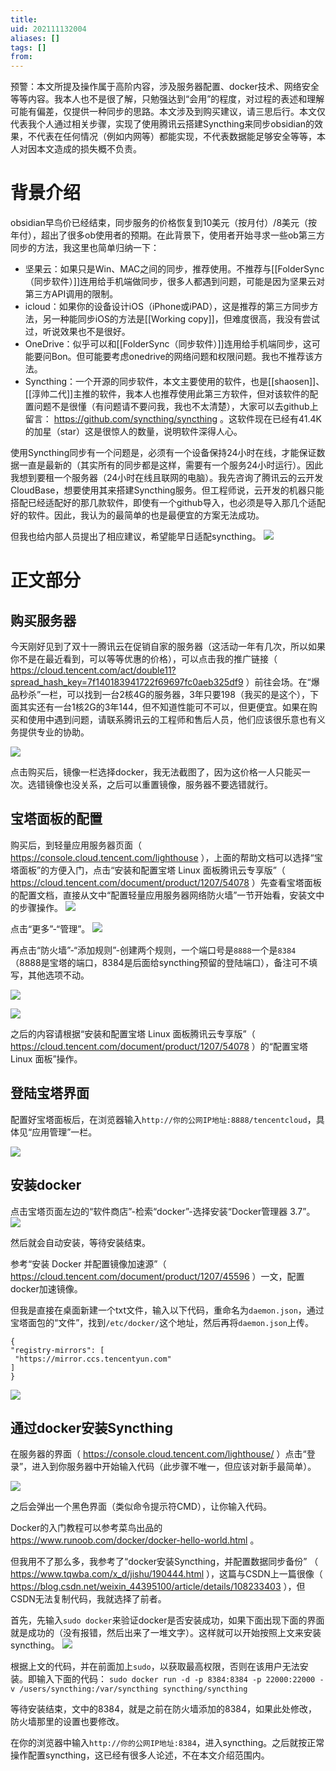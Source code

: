 ```yaml
---
title: 
uid: 202111132004
aliases: []
tags: []
from: 
---
```


预警：本文所提及操作属于高阶内容，涉及服务器配置、docker技术、网络安全等等内容。我本人也不是很了解，只勉强达到“会用”的程度，对过程的表述和理解可能有偏差，仅提供一种同步的思路。本文涉及到购买建议，请三思后行。本文仅代表我个人通过相关步骤，实现了使用腾讯云搭建Syncthing来同步obsidian的效果，不代表在任何情况（例如内网等）都能实现，不代表数据能足够安全等等，本人对因本文造成的损失概不负责。

# 背景介绍
obsidian早鸟价已经结束，同步服务的价格恢复到10美元（按月付）/8美元（按年付），超出了很多ob使用者的预期。在此背景下，使用者开始寻求一些ob第三方同步的方法，我这里也简单归纳一下：
- 坚果云：如果只是Win、MAC之间的同步，推荐使用。不推荐与[[FolderSync（同步软件）]]连用给手机端做同步，很多人都遇到问题，可能是因为坚果云对第三方API调用的限制。
- icloud：如果你的设备设计iOS（iPhone或iPAD），这是推荐的第三方同步方法，另一种能同步iOS的方法是[[Working copy]]，但难度很高，我没有尝试过，听说效果也不是很好。
- OneDrive：似乎可以和[[FolderSync（同步软件）]]连用给手机端同步，这可能要问Bon。但可能要考虑onedrive的网络问题和权限问题。我也不推荐该方法。
- Syncthing：一个开源的同步软件，本文主要使用的软件，也是[[shaosen]]、[[淳帅二代]]主推的软件，我本人也推荐使用此第三方软件，但对该软件的配置问题不是很懂（有问题请不要问我，我也不太清楚），大家可以去github上留言： https://github.com/syncthing/syncthing 。这软件现在已经有41.4K的加星（star）这是很惊人的数量，说明软件深得人心。

使用Syncthing同步有一个问题是，必须有一个设备保持24小时在线，才能保证数据一直是最新的（其实所有的同步都是这样，需要有一个服务24小时运行）。因此我想到要租一个服务器（24小时在线且联网的电脑）。我先咨询了腾讯云的云开发CloudBase，想要使用其来搭建Syncthing服务。但工程师说，云开发的机器只能搭配已经适配好的那几款软件，即使有一个github导入，也必须是导入那几个适配好的软件。因此，我认为的最简单的也是最便宜的方案无法成功。

但我也给内部人员提出了相应建议，希望能早日适配syncthing。
![](https://gitee.com/cyddgi/picture-store/raw/master/img/20211113202457.png)

# 正文部分
## 购买服务器
今天刚好见到了双十一腾讯云在促销自家的服务器（这活动一年有几次，所以如果你不是在最近看到，可以等等优惠的价格），可以点击我的推广链接（ https://cloud.tencent.com/act/double11?spread_hash_key=7f140183941722f69697fc0aeb325df9  ）前往会场。在“爆品秒杀”一栏，可以找到一台2核4G的服务器，3年只要198（我买的是这个），下面其实还有一台1核2G的3年144，但不知道性能可不可以，但更便宜。如果在购买和使用中遇到问题，请联系腾讯云的工程师和售后人员，他们应该很乐意也有义务提供专业的协助。

![](https://gitee.com/cyddgi/picture-store/raw/master/img/20211113203001.png)

点击购买后，镜像一栏选择docker，我无法截图了，因为这价格一人只能买一次。选错镜像也没关系，之后可以重置镜像，服务器不要选错就行。

## 宝塔面板的配置
购买后，到轻量应用服务器页面（ https://console.cloud.tencent.com/lighthouse ），上面的帮助文档可以选择“宝塔面板”的方便入门，点击“安装和配置宝塔 Linux 面板腾讯云专享版”（ https://cloud.tencent.com/document/product/1207/54078 ）先查看宝塔面板的配置文档，直接从文中“配置轻量应用服务器网络防火墙”一节开始看，安装文中的步骤操作。
![](https://gitee.com/cyddgi/picture-store/raw/master/img/20211113203811.png)

点击“更多”-“管理”。
![](https://gitee.com/cyddgi/picture-store/raw/master/img/20211113204032.png)

再点击“防火墙”-“添加规则”-创建两个规则，一个端口号是`8888`一个是`8384`（8888是宝塔的端口，8384是后面给syncthing预留的登陆端口），备注可不填写，其他选项不动。

![](https://gitee.com/cyddgi/picture-store/raw/master/img/20211113204214.png)


![](https://gitee.com/cyddgi/picture-store/raw/master/img/20211113204347.png)

之后的内容请根据“安装和配置宝塔 Linux 面板腾讯云专享版”（ https://cloud.tencent.com/document/product/1207/54078 ）的“配置宝塔 Linux 面板”操作。

## 登陆宝塔界面
配置好宝塔面板后，在浏览器输入`http://你的公网IP地址:8888/tencentcloud`，具体见“应用管理”一栏。

![](https://gitee.com/cyddgi/picture-store/raw/master/img/20211113205144.png)


## 安装docker
点击宝塔页面左边的“软件商店”-检索“docker”-选择安装“Docker管理器 3.7”。
![](https://gitee.com/cyddgi/picture-store/raw/master/img/20211113205304.png)

然后就会自动安装，等待安装结束。

参考“安装 Docker 并配置镜像加速源”（ https://cloud.tencent.com/document/product/1207/45596 ）一文，配置docker加速镜像。

但我是直接在桌面新建一个txt文件，输入以下代码，重命名为`daemon.json`，通过宝塔面包的“文件”，找到`/etc/docker/`这个地址，然后再将`daemon.json`上传。

```
{
"registry-mirrors": [
 "https://mirror.ccs.tencentyun.com"
]
}
```

![](https://gitee.com/cyddgi/picture-store/raw/master/img/20211113205903.png)


## 通过docker安装Syncthing
在服务器的界面（ https://console.cloud.tencent.com/lighthouse/ ）点击“登录”，进入到你服务器中开始输入代码（此步骤不唯一，但应该对新手最简单）。

![](https://gitee.com/cyddgi/picture-store/raw/master/img/20211113210241.png)


之后会弹出一个黑色界面（类似命令提示符CMD），让你输入代码。

Docker的入门教程可以参考菜鸟出品的 https://www.runoob.com/docker/docker-hello-world.html  。

但我用不了那么多，我参考了“docker安装Syncthing，并配置数据同步备份” （ https://www.tqwba.com/x_d/jishu/190444.html ），这篇与CSDN上一篇很像（ https://blog.csdn.net/weixin_44395100/article/details/108233403 ），但CSDN无法复制代码，我就选择了前者。

首先，先输入`sudo docker`来验证docker是否安装成功，如果下面出现下面的界面就是成功的（没有报错，然后出来了一堆文字）。这样就可以开始按照上文来安装syncthing。
![](https://gitee.com/cyddgi/picture-store/raw/master/img/20211113210835.png)

根据上文的代码，并在前面加上`sudo`，以获取最高权限，否则在该用户无法安装。即输入下面的代码：
`sudo docker run -d -p 8384:8384 -p 22000:22000 -v /users/syncthing:/var/syncthing syncthing/syncthing`

等待安装结束，文中的8384，就是之前在防火墙添加的8384，如果此处修改，防火墙那里的设置也要修改。

在你的浏览器中输入`http://你的公网IP地址:8384`，进入syncthing。之后就按正常操作配置syncthing，这已经有很多人论述，不在本文介绍范围内。

